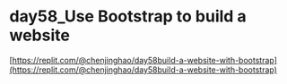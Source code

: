 # day58_Use Bootstrap to build a website

[https://replit.com/@chenjinghao/day58build-a-website-with-bootstrap](https://replit.com/@chenjinghao/day58build-a-website-with-bootstrap)